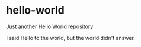 # hello-world
Just another Hello World repository

I said Hello to the world, but the world didn't answer.
